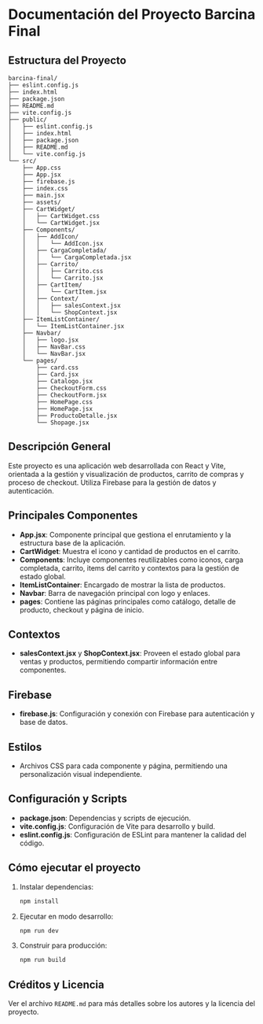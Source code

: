 # Documentación del Proyecto Barcina Final

## Estructura del Proyecto

```
barcina-final/
├── eslint.config.js
├── index.html
├── package.json
├── README.md
├── vite.config.js
├── public/
│   ├── eslint.config.js
│   ├── index.html
│   ├── package.json
│   ├── README.md
│   └── vite.config.js
└── src/
    ├── App.css
    ├── App.jsx
    ├── firebase.js
    ├── index.css
    ├── main.jsx
    ├── assets/
    ├── CartWidget/
    │   ├── CartWidget.css
    │   └── CartWidget.jsx
    ├── Components/
    │   ├── AddIcon/
    │   │   └── AddIcon.jsx
    │   ├── CargaCompletada/
    │   │   └── CargaCompletada.jsx
    │   ├── Carrito/
    │   │   ├── Carrito.css
    │   │   └── Carrito.jsx
    │   ├── CartItem/
    │   │   └── CartItem.jsx
    │   ├── Context/
    │   │   ├── salesContext.jsx
    │   │   └── ShopContext.jsx
    ├── ItemListContainer/
    │   └── ItemListContainer.jsx
    ├── Navbar/
    │   ├── logo.jsx
    │   ├── NavBar.css
    │   └── NavBar.jsx
    └── pages/
        ├── card.css
        ├── Card.jsx
        ├── Catalogo.jsx
        ├── CheckoutForm.css
        ├── CheckoutForm.jsx
        ├── HomePage.css
        ├── HomePage.jsx
        ├── ProductoDetalle.jsx
        └── Shopage.jsx
```

## Descripción General

Este proyecto es una aplicación web desarrollada con React y Vite, orientada a la gestión y visualización de productos, carrito de compras y proceso de checkout. Utiliza Firebase para la gestión de datos y autenticación.

## Principales Componentes

- **App.jsx**: Componente principal que gestiona el enrutamiento y la estructura base de la aplicación.
- **CartWidget**: Muestra el icono y cantidad de productos en el carrito.
- **Components**: Incluye componentes reutilizables como iconos, carga completada, carrito, items del carrito y contextos para la gestión de estado global.
- **ItemListContainer**: Encargado de mostrar la lista de productos.
- **Navbar**: Barra de navegación principal con logo y enlaces.
- **pages**: Contiene las páginas principales como catálogo, detalle de producto, checkout y página de inicio.

## Contextos

- **salesContext.jsx** y **ShopContext.jsx**: Proveen el estado global para ventas y productos, permitiendo compartir información entre componentes.

## Firebase

- **firebase.js**: Configuración y conexión con Firebase para autenticación y base de datos.

## Estilos

- Archivos CSS para cada componente y página, permitiendo una personalización visual independiente.

## Configuración y Scripts

- **package.json**: Dependencias y scripts de ejecución.
- **vite.config.js**: Configuración de Vite para desarrollo y build.
- **eslint.config.js**: Configuración de ESLint para mantener la calidad del código.

## Cómo ejecutar el proyecto

1. Instalar dependencias:
   ```bash
   npm install
   ```
2. Ejecutar en modo desarrollo:
   ```bash
   npm run dev
   ```
3. Construir para producción:
   ```bash
   npm run build
   ```

## Créditos y Licencia

Ver el archivo `README.md` para más detalles sobre los autores y la licencia del proyecto.
